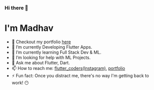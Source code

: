 ### Hi there 👋
# I'm Madhav 
- 🤳 Checkout my portfolio [here](https://madhavtripathi05.github.io/portfolio)
- 🔭 I’m currently Developing Flutter Apps.
- 🌱 I’m currently learning Full Stack Dev & ML.
- 🤔 I’m looking for help with ML Projects.
- 💬 Ask me about Flutter, Dart.
- 📫 How to reach me: [flutter_coders(Instagram)](https://instagram.com/flutter_coders), [portfolio](https://madhavtripathi05.github.io/portfolio)
- ⚡ Fun fact: Once you distract me, there's no way I'm getting back to work! 😶

